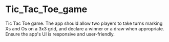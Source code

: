 # Tic_Tac_Toe_game
Tic Tac Toe game. The app should allow two players to take turns marking Xs and Os on a 3x3 grid, and declare a winner or a draw when appropriate. Ensure the app's UI is responsive and user-friendly.
